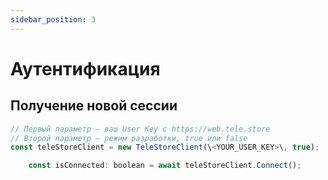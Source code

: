 ```yaml
---
sidebar_position: 3
---
```


# Аутентификация

## Получение новой сессии
```javascript
// Первый параметр — ваш User Key с https://web.tele.store
// Второй параметр — режим разработки, true или false
const teleStoreClient = new TeleStoreClient(\<YOUR_USER_KEY>\, true);

    const isConnected: boolean = await teleStoreClient.Connect();
```
